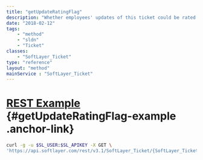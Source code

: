 ```yaml
---
title: "getUpdateRatingFlag"
description: "Whether employees' updates of this ticket could be rated by customer"
date: "2018-02-12"
tags:
    - "method"
    - "sldn"
    - "Ticket"
classes:
    - "SoftLayer_Ticket"
type: "reference"
layout: "method"
mainService : "SoftLayer_Ticket"
---
```


# [REST Example](#getUpdateRatingFlag-example) <a href="/article/rest/"><i class="fas fa-question"></i></a> {#getUpdateRatingFlag-example .anchor-link} 
```bash
curl -g -u $SL_USER:$SL_APIKEY -X GET \
'https://api.softlayer.com/rest/v3.1/SoftLayer_Ticket/{SoftLayer_TicketID}/getUpdateRatingFlag'
```
